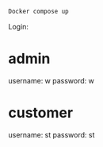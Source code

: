 ```bash
Docker compose up
```

Login:

# admin 
username: w
password: w

# customer
username: st
password: st